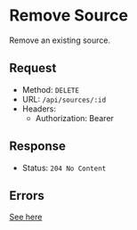 # Remove Source
Remove an existing source.

## Request
- Method: `DELETE`
- URL: `/api/sources/:id`
- Headers:
  - Authorization: Bearer

## Response
- Status: `204 No Content`

## Errors
[See here](../../response/error.md)
